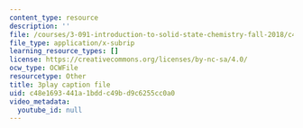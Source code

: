 ```yaml
---
content_type: resource
description: ''
file: /courses/3-091-introduction-to-solid-state-chemistry-fall-2018/c48e1693441a1bddc49bd9c6255cc0a0_xALiVHvc7EU.srt
file_type: application/x-subrip
learning_resource_types: []
license: https://creativecommons.org/licenses/by-nc-sa/4.0/
ocw_type: OCWFile
resourcetype: Other
title: 3play caption file
uid: c48e1693-441a-1bdd-c49b-d9c6255cc0a0
video_metadata:
  youtube_id: null
---
```

